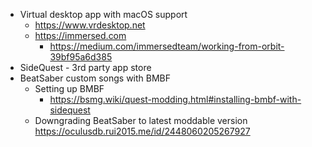 - Virtual desktop app with macOS support
  - https://www.vrdesktop.net
  - https://immersed.com
    - https://medium.com/immersedteam/working-from-orbit-39bf95a6d385
- SideQuest - 3rd party app store
- BeatSaber custom songs with BMBF
  - Setting up BMBF
    - https://bsmg.wiki/quest-modding.html#installing-bmbf-with-sidequest
  - Downgrading BeatSaber to latest moddable version https://oculusdb.rui2015.me/id/2448060205267927